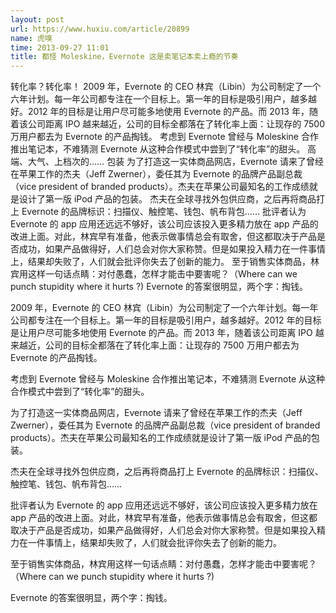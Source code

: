 ```yaml
---
layout: post
url: https://www.huxiu.com/article/20899
name: 虎嗅
time: 2013-09-27 11:01
title: 都怪 Moleskine，Evernote 这是卖笔记本卖上瘾的节奏
---
```

转化率？转化率！ 2009 年，Evernote 的 CEO 林宾（Libin）为公司制定了一个六年计划。每一年公司都专注在一个目标上。第一年的目标是吸引用户，越多越好。2012 年的目标是让用户尽可能多地使用 Evernote 的产品。而 2013 年，随着该公司距离 IPO 越来越近，公司的目标全都落在了转化率上面：让现存的 7500 万用户都去为 Evernote 的产品掏钱。 考虑到 Evernote 曾经与 Moleskine 合作推出笔记本，不难猜测 Evernote 从这种合作模式中尝到了“转化率”的甜头。 高端、大气、上档次的…… 包装 为了打造这一实体商品网店，Evernote 请来了曾经在苹果工作的杰夫（Jeff Zwerner），委任其为 Evernote 的品牌产品副总裁（vice president of branded products）。杰夫在苹果公司最知名的工作成绩就是设计了第一版 iPod 产品的包装。 杰夫在全球寻找外包供应商，之后再将商品打上 Evernote 的品牌标识：扫描仪、触控笔、钱包、帆布背包…… 批评者认为 Evernote 的 app 应用还远远不够好，该公司应该投入更多精力放在 app 产品的改进上面。对此，林宾早有准备，他表示做事情总会有取舍，但这都取决于产品是否成功，如果产品做得好，人们总会对你大家称赞。但是如果投入精力在一件事情上，结果却失败了，人们就会批评你失去了创新的能力。 至于销售实体商品，林宾用这样一句话点睛：对付愚蠢，怎样才能击中要害呢？（Where can we punch stupidity where it hurts ?) Evernote 的答案很明显，两个字：掏钱。

2009 年，Evernote 的 CEO 林宾（Libin）为公司制定了一个六年计划。每一年公司都专注在一个目标上。第一年的目标是吸引用户，越多越好。2012 年的目标是让用户尽可能多地使用 Evernote 的产品。而 2013 年，随着该公司距离 IPO 越来越近，公司的目标全都落在了转化率上面：让现存的 7500 万用户都去为 Evernote 的产品掏钱。

考虑到 Evernote 曾经与 Moleskine 合作推出笔记本，不难猜测 Evernote 从这种合作模式中尝到了“转化率”的甜头。

为了打造这一实体商品网店，Evernote 请来了曾经在苹果工作的杰夫（Jeff Zwerner），委任其为 Evernote 的品牌产品副总裁（vice president of branded products）。杰夫在苹果公司最知名的工作成绩就是设计了第一版 iPod 产品的包装。

杰夫在全球寻找外包供应商，之后再将商品打上 Evernote 的品牌标识：扫描仪、触控笔、钱包、帆布背包……

批评者认为 Evernote 的 app 应用还远远不够好，该公司应该投入更多精力放在 app 产品的改进上面。对此，林宾早有准备，他表示做事情总会有取舍，但这都取决于产品是否成功，如果产品做得好，人们总会对你大家称赞。但是如果投入精力在一件事情上，结果却失败了，人们就会批评你失去了创新的能力。

至于销售实体商品，林宾用这样一句话点睛：对付愚蠢，怎样才能击中要害呢？（Where can we punch stupidity where it hurts ?)

Evernote 的答案很明显，两个字：掏钱。

